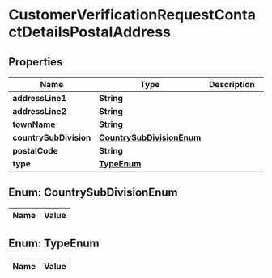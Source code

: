 

# CustomerVerificationRequestContactDetailsPostalAddress

## Properties

Name | Type | Description | Notes
------------ | ------------- | ------------- | -------------
**addressLine1** | **String** |  | 
**addressLine2** | **String** |  |  [optional]
**townName** | **String** |  | 
**countrySubDivision** | [**CountrySubDivisionEnum**](#CountrySubDivisionEnum) |  | 
**postalCode** | **String** |  | 
**type** | [**TypeEnum**](#TypeEnum) |  |  [optional]


## Enum: CountrySubDivisionEnum

Name | Value
---- | -----


## Enum: TypeEnum

Name | Value
---- | -----




